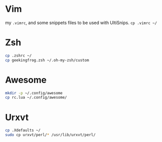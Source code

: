# Vim
my `.vimrc`, and some snippets files to be used with UltiSnips.
`cp .vimrc ~/`

# Zsh
```bash
cp .zshrc ~/
cp geekingfrog.zsh ~/.oh-my-zsh/custom
```

# Awesome
```bash
mkdir -p ~/.config/awesome
cp rc.lua ~/.config/awesome/

```

# Urxvt
```bash
cp .Xdefaults ~/
sudo cp urxvt/perl/* /usr/lib/urxvt/perl/
```
